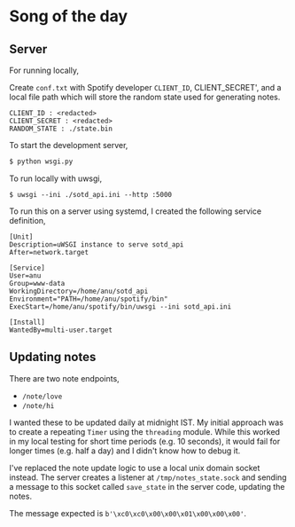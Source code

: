 # Song of the day

## Server

For running locally,

Create `conf.txt` with Spotify developer `CLIENT_ID`, CLIENT_SECRET', and a
local file path which will store the random state used for generating notes.

```
CLIENT_ID : <redacted>
CLIENT_SECRET : <redacted>
RANDOM_STATE : ./state.bin
```

To start the development server,

```py
$ python wsgi.py
```

To run locally with uwsgi,

```
$ uwsgi --ini ./sotd_api.ini --http :5000
```

To run this on a server using systemd, I created the following service
definition,

```
[Unit]
Description=uWSGI instance to serve sotd_api
After=network.target

[Service]
User=anu
Group=www-data
WorkingDirectory=/home/anu/sotd_api
Environment="PATH=/home/anu/spotify/bin"
ExecStart=/home/anu/spotify/bin/uwsgi --ini sotd_api.ini

[Install]
WantedBy=multi-user.target
```

## Updating notes

There are two note endpoints,

- `/note/love`
- `/note/hi`

I wanted these to be updated daily at midnight IST. My initial approach was to
create a repeating `Timer` using the `threading` module. While this worked in
my local testing for short time periods (e.g. 10 seconds), it would fail for
longer times (e.g. half a day) and I didn't know how to debug it.

I've replaced the note update logic to use a local unix domain socket instead.
The server creates a listener at `/tmp/notes_state.sock` and sending a message
to this socket called `save_state` in the server code, updating the notes.

The message expected is `b'\xc0\xc0\x00\x00\x01\x00\x00\x00'`.
